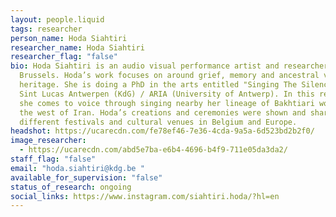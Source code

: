```yaml
---
layout: people.liquid
tags: researcher
person_name: Hoda Siahtiri
researcher_name: Hoda Siahtiri
researcher_flag: "false"
bio: Hoda Siahtiri is an audio visual performance artist and researcher based in
  Brussels. Hoda’s work focuses on around grief, memory and ancestral vocal
  heritage. She is doing a PhD in the arts entitled "Singing The Silences" at
  Sint Lucas Antwerpen (KdG) / ARIA (University of Antwerp). In this research,
  she comes to voice through singing nearby her lineage of Bakhtiari women in
  the west of Iran. Hoda’s creations and ceremonies were shown and shared in
  different festivals and cultural venues in Belgium and Europe.
headshot: https://ucarecdn.com/fe78ef46-7e36-4cda-9a5a-6d523bd2b2f0/
image_researcher:
  - https://ucarecdn.com/abd5e7ba-e6b4-4696-b4f9-711e05da3da2/
staff_flag: "false"
email: "hoda.siahtiri@kdg.be "
available_for_supervision: "false"
status_of_research: ongoing
social_links: https://www.instagram.com/siahtiri.hoda/?hl=en
---
```

